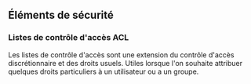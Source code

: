 ## Éléments de sécurité

### Listes de contrôle d'accès ACL

Les listes de contrôle d'accès sont une extension du contrôle d'accès discrétionnaire et des droits
usuels. Utiles lorsque l'on souhaite attribuer quelques droits particuliers à un utilisateur ou a un
groupe.
